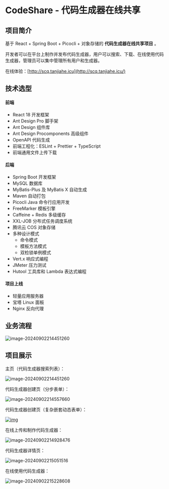 # CodeShare - 代码生成器在线共享

## 项目简介



基于 React + Spring Boot + Picocli + 对象存储的 **代码生成器在线共享项目** 。

开发者可以在平台上制作并发布代码生成器，用户可以搜索、下载、在线使用代码生成器，管理员可以集中管理所有用户和生成器。

在线体验：[http://scq.tanjiahe.icu](http://scq.tanjiahe.icu/)

## 技术选型



#### 前端



- React 18 开发框架
- Ant Design Pro 脚手架
- Ant Design 组件库
- Ant Design Procomponents 高级组件
- OpenAPI 代码生成
- 前端工程化：ESLint + Prettier + TypeScript
- 前端通用文件上传下载

#### 后端



- Spring Boot 开发框架
- MySQL 数据库
- MyBatis-Plus 及 MyBatis X 自动生成
- Maven 自动打包
- Picocli Java 命令行应用开发
- FreeMarker 模板引擎
- Caffeine + Redis 多级缓存
- XXL-JOB 分布式任务调度系统
- 腾讯云 COS 对象存储
- 多种设计模式
  - 命令模式
  - 模板方法模式
  - 双检锁单例模式
- Vert.x 响应式编程
- JMeter 压力测试
- Hutool 工具库和 Lambda 表达式编程

#### 项目上线



- 轻量应用服务器
- 宝塔 Linux 面板
- Nginx 反向代理


## 业务流程

![image-20240902214451260](https://tcode-1318171279.cos.ap-guangzhou.myqcloud.com/github2_picture%2FSnipaste_2024-09-05_19-31-54.png)


## 项目展示



主页（代码生成器搜索列表）：

![image-20240902214451260](https://tcode-1318171279.cos.ap-guangzhou.myqcloud.com/github2_picture%2Fimage-20240902214451260.png)

代码生成器创建页（分步表单）：

![image-20240902214557660](https://tcode-1318171279.cos.ap-guangzhou.myqcloud.com/github2_picture%2Fimage-20240902214557660.png)

代码生成器创建页（复杂嵌套动态表单）：

[![img](https://camo.githubusercontent.com/4017aedc6ce25624ebc40b75bcc50a7d9ce0b4068f64182fa8c1ef3a6c2ec680/68747470733a2f2f7069632e797570692e6963752f312f696d616765253230283134292e706e67)](https://camo.githubusercontent.com/4017aedc6ce25624ebc40b75bcc50a7d9ce0b4068f64182fa8c1ef3a6c2ec680/68747470733a2f2f7069632e797570692e6963752f312f696d616765253230283134292e706e67)

在线上传和制作代码生成器：

![image-20240902214928476](https://tcode-1318171279.cos.ap-guangzhou.myqcloud.com/github2_picture%2Fimage-20240902214928476.png)

代码生成器详情页：

![image-20240902215051516](https://tcode-1318171279.cos.ap-guangzhou.myqcloud.com/github2_picture%2Fimage-20240902215051516.png)

在线使用代码生成器：

![image-20240902215228608](https://tcode-1318171279.cos.ap-guangzhou.myqcloud.com/github2_picture%2Fimage-20240902215228608.png)

